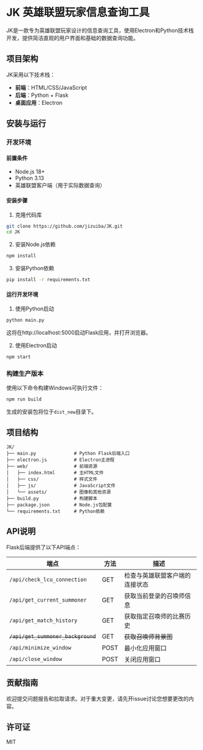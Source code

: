 # JK 英雄联盟玩家信息查询工具

JK是一款专为英雄联盟玩家设计的信息查询工具，使用Electron和Python技术栈开发，提供简洁直观的用户界面和基础的数据查询功能。

## 项目架构

JK采用以下技术栈：

- **前端**：HTML/CSS/JavaScript
- **后端**：Python + Flask
- **桌面应用**：Electron

## 安装与运行

### 开发环境

#### 前置条件
- Node.js 18+
- Python 3.13
- 英雄联盟客户端（用于实际数据查询）

#### 安装步骤

1. 克隆代码库
```bash
git clone https://github.com/jizuiba/JK.git
cd JK
```

2. 安装Node.js依赖
```bash
npm install
```

3. 安装Python依赖
```bash
pip install -r requirements.txt
```

#### 运行开发环境

1. 使用Python启动
```bash
python main.py
```
这将在http://localhost:5000启动Flask应用，并打开浏览器。

2. 使用Electron启动
```bash
npm start
```

### 构建生产版本

使用以下命令构建Windows可执行文件：

```bash
npm run build
```

生成的安装包将位于`dist_new`目录下。

## 项目结构

```
JK/
├── main.py              # Python Flask后端入口
├── electron.js          # Electron主进程
├── web/                 # 前端资源
│   ├── index.html       # 主HTML文件
│   ├── css/             # 样式文件
│   ├── js/              # JavaScript文件
│   └── assets/          # 图像和其他资源
├── build.py             # 构建脚本
├── package.json         # Node.js包配置
└── requirements.txt     # Python依赖
```

## API说明

Flask后端提供了以下API端点：

| 端点 | 方法 | 描述 |
|------|------|------|
| `/api/check_lcu_connection` | GET | 检查与英雄联盟客户端的连接状态 |
| `/api/get_current_summoner` | GET | 获取当前登录的召唤师信息 |
| `/api/get_match_history` | GET | 获取指定召唤师的比赛历史 |
| ~~`/api/get_summoner_background`~~ | GET | ~~获取召唤师背景图~~ |
| `/api/minimize_window` | POST | 最小化应用窗口 |
| `/api/close_window` | POST | 关闭应用窗口 |

## 贡献指南

欢迎提交问题报告和拉取请求。对于重大变更，请先开issue讨论您想要更改的内容。

## 许可证

MIT 